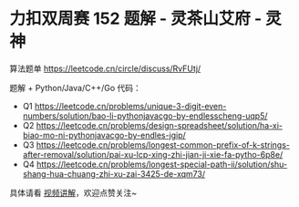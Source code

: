# 力扣双周赛 152 题解 - 灵茶山艾府 - 灵神

算法题单 https://leetcode.cn/circle/discuss/RvFUtj/

题解 + Python/Java/C++/Go 代码：
- Q1 https://leetcode.cn/problems/unique-3-digit-even-numbers/solution/bao-li-pythonjavacgo-by-endlesscheng-uqp5/
- Q2 https://leetcode.cn/problems/design-spreadsheet/solution/ha-xi-biao-mo-ni-pythonjavacgo-by-endles-jgip/
- Q3 https://leetcode.cn/problems/longest-common-prefix-of-k-strings-after-removal/solution/pai-xu-lcp-xing-zhi-jian-ji-xie-fa-pytho-6p8e/
- Q4 https://leetcode.cn/problems/longest-special-path-ii/solution/shu-shang-hua-chuang-zhi-xu-zai-3425-de-xqm73/

具体请看 [视频讲解](https://www.bilibili.com/video/BV1i6Q8YUEtN/)，欢迎点赞关注~
